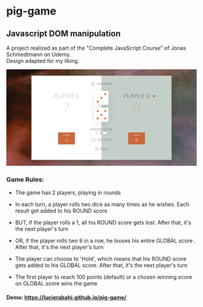 # pig-game
## Javascript DOM manipulation
A project realized as part of the "Complete JavaScript Course" of Jonas Schmedtmann on Udemy.          
Design adapted for my liking.        
                                                               
![alt game snapshot](https://raw.githubusercontent.com/lucierabahi/pig-game/master/screen.jpg)

### Game Rules:
- The game has 2 players, playing in rounds    

- In each turn, a player rolls two dice as many times as he wishes. Each result get added to his ROUND score    

- BUT, if the player rolls a 1, all his ROUND score gets lost. After that, it's the next player's turn    

- OR, if the player rolls two 6 in a row, he looses his entire GLOBAL score . After that, it's the next player's turn   

- The player can choose to 'Hold', which means that his ROUND score gets added to his GLOBAL score. After that, it's the next player's turn        

- The first player to reach 100 points (default) or a chosen winning score on GLOBAL score wins the game

#### Demo: https://lucierabahi.github.io/pig-game/
